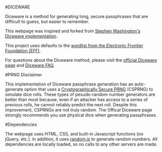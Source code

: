 #DICEWARE

Diceware is a method for generating long, secure passphrases that are difficult to guess, but easier to remember.

This webpage was inspired and forked from [Stephen Washington's Diceware implementation](http://stephenwashington/diceware).

This project uses defaults to the [wordlist from the Electronic Frontier Foundation (EFF)](https://www.eff.org/deeplinks/2016/07/new-wordlists-random-passphrases).

For questions about the Diceware method, please visit the [official Diceware page](http://diceawre.com) and [Diceware FAQ](http://world.std.com/%7Ereinhold/dicewarefaq.html).

#PRNG Disclaimer

This implementation of Diceware passphrase generation has an auto-generate option that uses a [Cryptographically Secure PRNG](https://en.wikipedia.org/wiki/Cryptographically_secure_pseudorandom_number_generator) (CSPRNG) to simulate dice rolls. These types of pesudo-random number generators are better than most because, even if an attacker has access to a series of previous rolls, he cannot reliably predict the next roll. Despite this improvement, CSPRNGs are not truly random. The Offical Diceware page strongly recommends you use physical dice when generating passphrases.

#Dependencies

The webpage uses HTML, CSS, and built-in Javascript functions (no jQuery, etc.). In addition, it uses [random.js](https://github.com/ckknight/random-js) to generate random numbers. All dependencies are locally loaded, so no calls to any other servers are made.
